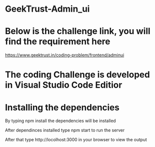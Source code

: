 # GeekTrust-Admin_ui

# Below is the challenge link, you will find the requirement here



https://www.geektrust.in/coding-problem/frontend/adminui



# The coding Challenge is developed in Visual Studio Code Editior


# Installing  the dependencies


By typing npm install the dependencies will be installed

After dependinces installed type npm start to run the server

After that  type http://locolhost:3000 in your browser to view the output
